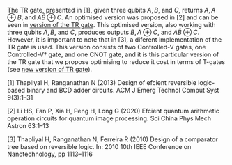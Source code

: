 The TR gate, presented in [1], given three qubits $A, B$, and $C$, returns $A, A \oplus B$, and $A\bar{B} \oplus C$. An optimised version was proposed in [2] and can be seen in [version of the TR gate](TR_orginal.png). This optimised version, also working with three qubits $A, B$, and $C$, produces outputs $B, A \oplus C$, and $A\bar{B} \oplus C$. However, it is important to note that in [3], a diferent implementation of the TR gate is used. This version consists of two Controlled-V gates, one Controlled-V† gate, and one CNOT gate, and it is  this particular version of the TR gate that we propose optimising to reduce it cost in terms of T-gates (see [new version of TR gate](TR_proposed.png)). 

[1] Thapliyal H, Ranganathan N (2013) Design of efcient reversible logic-based binary and BCD 
adder circuits. ACM J Emerg Technol Comput Syst 9(3):1–31

[2] Li HS, Fan P, Xia H, Peng H, Long G (2020) Efcient quantum arithmetic operation circuits for 
quantum image processing. Sci China Phys Mech Astron 63:1–13

[3] Thapliyal H, Ranganathan N, Ferreira R (2010) Design of a comparator tree based on reversible 
logic. In: 2010 10th IEEE Conference on Nanotechnology, pp 1113–1116
